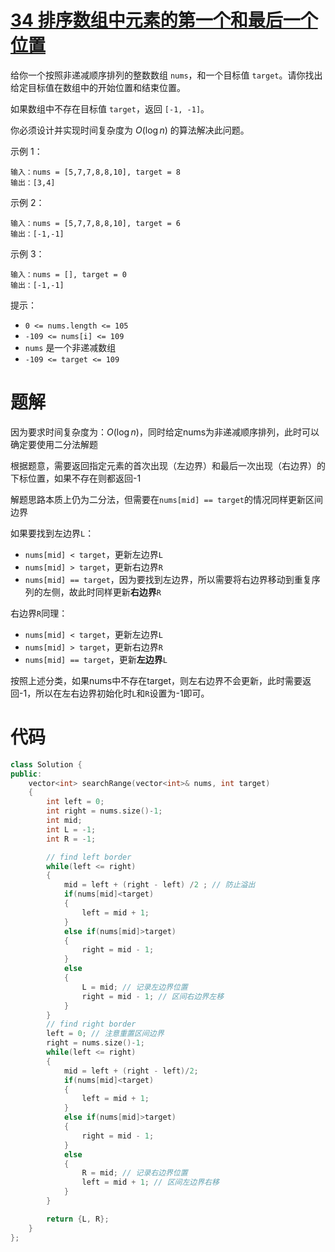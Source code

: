 
# [34 排序数组中元素的第一个和最后一个位置](https://leetcode.cn/problems/find-first-and-last-position-of-element-in-sorted-array/)

给你一个按照非递减顺序排列的整数数组 `nums`，和一个目标值 `target`。请你找出给定目标值在数组中的开始位置和结束位置。

如果数组中不存在目标值 `target`，返回 `[-1, -1]`。

你必须设计并实现时间复杂度为 $O(\log n)$ 的算法解决此问题。

示例 1：
```
输入：nums = [5,7,7,8,8,10], target = 8
输出：[3,4]
```

示例 2：
```
输入：nums = [5,7,7,8,8,10], target = 6
输出：[-1,-1]
```

示例 3：
```
输入：nums = [], target = 0
输出：[-1,-1]
 ```

提示：
- `0 <= nums.length <= 105`
- `-109 <= nums[i] <= 109`
- `nums` 是一个非递减数组
- `-109 <= target <= 109`

# 题解

因为要求时间复杂度为：$O(\log n)$，同时给定nums为非递减顺序排列，此时可以确定要使用二分法解题

根据题意，需要返回指定元素的首次出现（左边界）和最后一次出现（右边界）的下标位置，如果不存在则都返回-1

解题思路本质上仍为二分法，但需要在`nums[mid] == target`的情况同样更新区间边界

如果要找到左边界`L`：
- `nums[mid] < target`，更新左边界`L`
- `nums[mid] > target`，更新右边界`R`
- `nums[mid] == target`，因为要找到左边界，所以需要将右边界移动到重复序列的左侧，故此时同样更新**右边界**`R`

右边界`R`同理：
- `nums[mid] < target`，更新左边界`L`
- `nums[mid] > target`，更新右边界`R`
- `nums[mid] == target`，更新**左边界**`L`

按照上述分类，如果nums中不存在target，则左右边界不会更新，此时需要返回-1，所以在左右边界初始化时`L`和`R`设置为-1即可。


# 代码

```cpp
class Solution {
public:
    vector<int> searchRange(vector<int>& nums, int target)
    {
        int left = 0;
        int right = nums.size()-1;
        int mid;
        int L = -1;
        int R = -1;

        // find left border
        while(left <= right)
        {
            mid = left + (right - left) /2 ; // 防止溢出
            if(nums[mid]<target)
            {
                left = mid + 1;
            }
            else if(nums[mid]>target)
            {
                right = mid - 1;
            }
            else
            {
                L = mid; // 记录左边界位置
                right = mid - 1; // 区间右边界左移
            }
        }
        // find right border
        left = 0; // 注意重置区间边界
        right = nums.size()-1;
        while(left <= right)
        {
            mid = left + (right - left)/2;
            if(nums[mid]<target)
            {
                left = mid + 1;
            }
            else if(nums[mid]>target)
            {
                right = mid - 1;
            }
            else
            {
                R = mid; // 记录右边界位置
                left = mid + 1; // 区间左边界右移
            }
        }

        return {L, R};
    }
};
```
